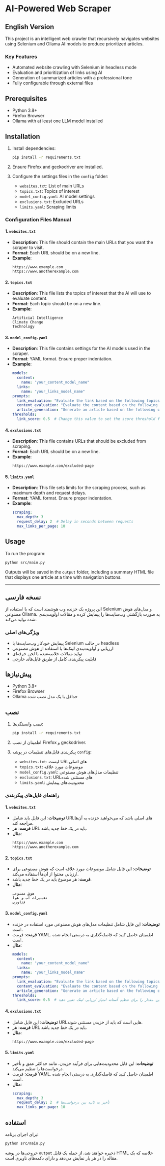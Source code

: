 # AI-Powered Web Scraper

## English Version

This project is an intelligent web crawler that recursively navigates websites using Selenium and Ollama AI models to produce prioritized articles.

### Key Features

- Automated website crawling with Selenium in headless mode
- Evaluation and prioritization of links using AI
- Generation of summarized articles with a professional tone
- Fully configurable through external files

## Prerequisites

- Python 3.8+
- Firefox Browser
- Ollama with at least one LLM model installed 

## Installation

1. Install dependencies:
   ```bash
   pip install -r requirements.txt
   ```

2. Ensure Firefox and geckodriver are installed.

3. Configure the settings files in the `config` folder:
   - `websites.txt`: List of main URLs
   - `topics.txt`: Topics of interest
   - `model_config.yaml`: AI model settings
   - `exclusions.txt`: Excluded URLs
   - `limits.yaml`: Scraping limits

### Configuration Files Manual

#### 1. `websites.txt`
- **Description**: This file should contain the main URLs that you want the scraper to visit.
- **Format**: Each URL should be on a new line.
- **Example**:
  ```
  https://www.example.com
  https://www.anotherexample.com
  ```

#### 2. `topics.txt`
- **Description**: This file lists the topics of interest that the AI will use to evaluate content.
- **Format**: Each topic should be on a new line.
- **Example**:
  ```
  Artificial Intelligence
  Climate Change
  Technology
  ```

#### 3. `model_config.yaml`
- **Description**: This file contains settings for the AI models used in the scraper.
- **Format**: YAML format. Ensure proper indentation.
- **Example**:
  ```yaml
  models:
    content:
      name: "your_content_model_name"
    links:
      name: "your_links_model_name"
  prompts:
    link_evaluation: "Evaluate the link based on the following topics: {topics} for the URL: {url}"
    content_evaluation: "Evaluate the content based on the following topics: {topics} and content: {content}"
    article_generation: "Generate an article based on the following content: {content} and topics: {topics}"
  thresholds:
    link_score: 0.5  # Change this value to set the score threshold for link evaluation
  ```

#### 4. `exclusions.txt`
- **Description**: This file contains URLs that should be excluded from scraping.
- **Format**: Each URL should be on a new line.
- **Example**:
  ```
  https://www.example.com/excluded-page
  ```

#### 5. `limits.yaml`
- **Description**: This file sets limits for the scraping process, such as maximum depth and request delays.
- **Format**: YAML format. Ensure proper indentation.
- **Example**:
  ```yaml
  scraping:
    max_depth: 3
    request_delay: 2  # Delay in seconds between requests
    max_links_per_page: 10
  ```

## Usage

To run the program:
```bash
python src/main.py
```

Outputs will be saved in the `output` folder, including a summary HTML file that displays one article at a time with navigation buttons.

---

## نسخه فارسی

این پروژه یک خزنده وب هوشمند است که با استفاده از Selenium و مدل‌های هوش مصنوعی Ollama، به صورت بازگشتی وب‌سایت‌ها را پیمایش کرده و مقالات اولویت‌بندی شده تولید می‌کند.

### ویژگی‌های اصلی

- پیمایش خودکار وب‌سایت‌ها با Selenium در حالت headless
- ارزیابی و اولویت‌بندی لینک‌ها با استفاده از هوش مصنوعی
- تولید مقالات خلاصه‌شده با لحن حرفه‌ای
- قابلیت پیکربندی کامل از طریق فایل‌های خارجی

## پیش‌نیازها

- Python 3.8+
- Firefox Browser
- Ollama حداقل با یک مدل نصب شده

## نصب

1. نصب وابستگی‌ها:
   ```bash
   pip install -r requirements.txt
   ```

2. اطمینان از نصب Firefox و geckodriver.

3. پیکربندی فایل‌های تنظیمات در پوشه `config`:
   - `websites.txt`: لیست URL‌های اصلی
   - `topics.txt`: موضوعات مورد علاقه
   - `model_config.yaml`: تنظیمات مدل‌های هوش مصنوعی
   - `exclusions.txt`: URL‌های مستثنی شده
   - `limits.yaml`: محدودیت‌های پیمایش

### راهنمای فایل‌های پیکربندی

#### 1. `websites.txt`
- **توضیحات**: این فایل باید شامل URLهای اصلی باشد که می‌خواهید خزنده به آن‌ها مراجعه کند.
- **فرمت**: هر URL باید در یک خط جدید باشد.
- **مثال**:
  ```
  https://www.example.com
  https://www.anotherexample.com
  ```

#### 2. `topics.txt`
- **توضیحات**: این فایل شامل موضوعات مورد علاقه است که هوش مصنوعی برای ارزیابی محتوا از آن‌ها استفاده می‌کند.
- **فرمت**: هر موضوع باید در یک خط جدید باشد.
- **مثال**:
  ```
  هوش مصنوعی
  تغییرات آب و هوا
  فناوری
  ```

#### 3. `model_config.yaml`
- **توضیحات**: این فایل شامل تنظیمات مدل‌های هوش مصنوعی مورد استفاده در خزنده است.
- **فرمت**: فرمت YAML. اطمینان حاصل کنید که فاصله‌گذاری به درستی انجام شده است.
- **مثال**:
  ```yaml
  models:
    content:
      name: "your_content_model_name"
    links:
      name: "your_links_model_name"
  prompts:
    link_evaluation: "Evaluate the link based on the following topics: {topics} for the URL: {url}"
    content_evaluation: "Evaluate the content based on the following topics: {topics} and content: {content}"
    article_generation: "Generate an article based on the following content: {content} and topics: {topics}"
  thresholds:
    link_score: 0.5  # این مقدار را برای تنظیم آستانه امتیاز ارزیابی لینک تغییر دهید
  ```

#### 4. `exclusions.txt`
- **توضیحات**: این فایل شامل URLهایی است که باید از خزیدن مستثنی شوند.
- **فرمت**: هر URL باید در یک خط جدید باشد.
- **مثال**:
  ```
  https://www.example.com/excluded-page
  ```

#### 5. `limits.yaml`
- **توضیحات**: این فایل محدودیت‌هایی برای فرآیند خزیدن، مانند حداکثر عمق و تأخیر درخواست‌ها را تنظیم می‌کند.
- **فرمت**: فرمت YAML. اطمینان حاصل کنید که فاصله‌گذاری به درستی انجام شده است.
- **مثال**:
  ```yaml
  scraping:
    max_depth: 3
    request_delay: 2  # تأخیر به ثانیه بین درخواست‌ها
    max_links_per_page: 10
  ```

## استفاده

برای اجرای برنامه:
```bash
python src/main.py
```

خروجی‌ها در پوشه `output` ذخیره خواهند شد، از جمله یک فایل HTML خلاصه که یک مقاله را در هر بار نمایش می‌دهد و دارای دکمه‌های ناوبری است. 